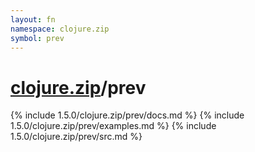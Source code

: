 ```yaml
---
layout: fn
namespace: clojure.zip
symbol: prev
---
```


# [clojure.zip](../)/prev

{% include 1.5.0/clojure.zip/prev/docs.md %}
{% include 1.5.0/clojure.zip/prev/examples.md %}
{% include 1.5.0/clojure.zip/prev/src.md %}

